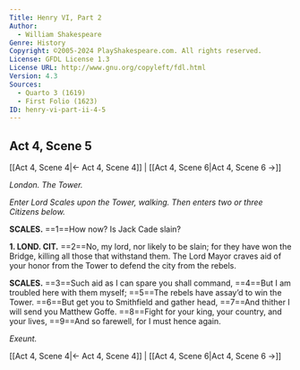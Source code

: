 ```yaml
---
Title: Henry VI, Part 2
Author: 
  - William Shakespeare
Genre: History
Copyright: ©2005-2024 PlayShakespeare.com. All rights reserved.
License: GFDL License 1.3
License URL: http://www.gnu.org/copyleft/fdl.html
Version: 4.3
Sources:
  - Quarto 3 (1619)
  - First Folio (1623)
ID: henry-vi-part-ii-4-5
---
```


## Act 4, Scene 5
[[Act 4, Scene 4|← Act 4, Scene 4]] | [[Act 4, Scene 6|Act 4, Scene 6 →]]

*London. The Tower.*

*Enter Lord Scales upon the Tower, walking. Then enters two or three Citizens below.*

**SCALES.**
==1==How now? Is Jack Cade slain?

**1. LOND. CIT.**
==2==No, my lord, nor likely to be slain; for they have won the Bridge, killing all those that withstand them. The Lord Mayor craves aid of your honor from the Tower to defend the city from the rebels.

**SCALES.**
==3==Such aid as I can spare you shall command,
==4==But I am troubled here with them myself;
==5==The rebels have assay’d to win the Tower.
==6==But get you to Smithfield and gather head,
==7==And thither I will send you Matthew Goffe.
==8==Fight for your king, your country, and your lives,
==9==And so farewell, for I must hence again.

*Exeunt.*

[[Act 4, Scene 4|← Act 4, Scene 4]] | [[Act 4, Scene 6|Act 4, Scene 6 →]]